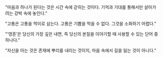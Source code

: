 "마음과 하나가 된다는 것은 시간 속에 갇히는 것이다. 기억과 기대를 통해서만 살아가려는 강박 속에 놓인다."

"고통은 고통을 먹이로 삼는다. 고통은 기쁨을 먹을 수 없다. 그것을 소화하기 어렵다."

"‘영혼’은 당신의 가장 깊은 내면, 즉 당신의 본질을 이야기할 때 사용할 수 있는 단어 중 하나다."

"자신을 아는 것은 존재에 뿌리를 내리는 것이지, 마음 속에서 길을 잃는 것이 아니다."
